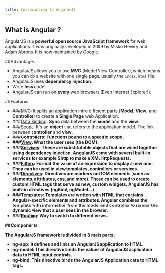 ```yaml
---
title: Introduction to AngularJS
---
```

## What is Angular ?

AngularJS is a <b>powerful open source JavaScript framework</b> for web applications. It was originally developed in 2009 by Misko Hevery and Adam Abrons. It is now maintained by Google.

##Advantages

- AngularJS allows you to use <b>MVC</b> (Model View Controller), which means you can do a website with one single page, usually the <code>index.html</code> file.
- AngularJS uses <b>dependency injection</b>.
- Write <b>less</b> code!
- AngularJS can run on <b>every</b> web browsers (Even Internet Explorer!).

##Features

- ###<u>MVC</u>:
It splits an application intro different parts (<b>Model</b>, <b>View</b>, and <b>Controller</b>) to create a <b>Single Page</b> web Application.
- ###<u>Data Binding</u>:
<b>Sync</b> data between the <b>model</b> and the <b>view</b>.
- ###<u>Scope</u>:
It's an <b>object</b> that refers to the application model. The link between <b>controller</b> and <b>view</b>.
- ###<b><u>Controllers</u>:
Functions bound to a specific <b>scope<b>.
- ###<u>View</u>:
What the user <b>sees</b> (the DOM).
- ###<u>Services</u>:
These are substitutable objects that are wired together using <b>dependency injection</b>. AngularJS come with <b>several built-in services</b> for example $http to make a XMLHttpRequests.
- ###<u>Filters</u>:
<b>Format</b> the value of an expression to display a <b>new</b> one. They can be used in <b>view templates</b>, <b>controllers</b> or <b>services</b>.
- ###<u>Directives</u>:
Directives are <b>markers on DOM elements</b> (such as elements, attributes, css, and more). These can be used to create <b>custom HTML tags</b> that serve as new, custom widgets. AngularJS has built-in directives (ngBind, ngModel...)
- ###<u>Templates</u>:
Templates are written with <b>HTML</b> that contains Angular-specific elements and attributes. Angular combines the template with information from the <b>model</b> and <b>controller</b> to render the dynamic <b>view</b> that a user sees in the browser.
- ###<u>Routing</u>:
Way to <b>switch</b> to different <b>views</b>.

##Components

The AngularJS framework is divided in 3 main parts:

- <b>ng-app</b>: It defines and links an AngularJS application to HTML.   
- <b>ng-model</b>: This directive binds the values of AngularJS application data to HTML input controls.
- <b>ng-bind</b>: This directive binds the AngularJS Application data to HTML tags.
